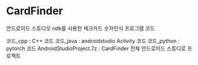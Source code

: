 # CardFinder
안드로이드 스튜디오 ndk를 사용한 체크카드 숫자인식 프로그램 코드

코드_cpp : C++ 코드
코드_java : androidstudio Activity 코드
코드_python : pytorch 코드
AndroidStudioProject.7z : CardFinder 전체 안드로이드 스튜디로 프로젝트
